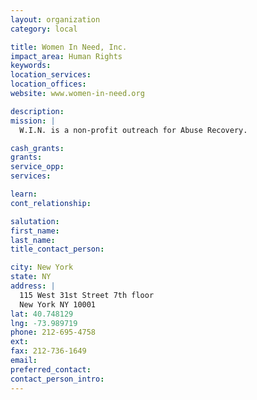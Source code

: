 ```yaml
---
layout: organization
category: local

title: Women In Need, Inc.
impact_area: Human Rights
keywords: 
location_services: 
location_offices: 
website: www.women-in-need.org

description: 
mission: |
  W.I.N. is a non-profit outreach for Abuse Recovery.

cash_grants: 
grants: 
service_opp: 
services: 

learn: 
cont_relationship: 

salutation: 
first_name: 
last_name: 
title_contact_person: 

city: New York
state: NY
address: |
  115 West 31st Street 7th floor    
  New York NY 10001
lat: 40.748129
lng: -73.989719
phone: 212-695-4758
ext: 
fax: 212-736-1649
email: 
preferred_contact: 
contact_person_intro: 
---
```

